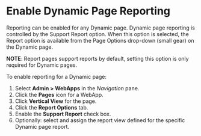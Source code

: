 # Enable Dynamic Page Reporting

Reporting can be enabled for any Dynamic page. Dynamic page reporting is
controlled by the Support Report option. When this option is selected,
the Report option is available from the Page Options drop-down (small
gear) on the Dynamic page.

**NOTE**: Report pages support reports by default, setting this option
is only required for Dynamic pages.

To enable reporting for a Dynamic page:

1.  Select **Admin \> WebApps** in the *Navigation* pane.
2.  Click the **Pages** icon for a WebApp.
3.  Click **Vertical View** for the page.
4.  Click the **Report Options** tab.
5.  Enable the **Support Report** check box.
6.  Optionally: select and assign the report view defined for the
    specific Dynamic page report.
